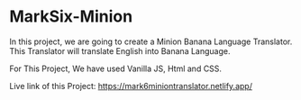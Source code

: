 # MarkSix-Minion
In this project, we are going to create a Minion Banana Language Translator. This Translator will translate English into Banana Language.

For This Project, We have used Vanilla JS, Html and CSS.

Live link of this Project: https://mark6miniontranslator.netlify.app/
